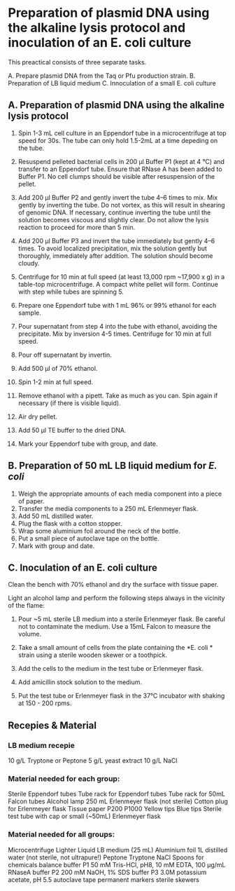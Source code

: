 # Preparation of plasmid DNA using the alkaline lysis protocol and inoculation of an E. coli culture

This preactical consists of three separate tasks.

A. Prepare plasmid DNA from the Taq or Pfu production strain.
B. Preparation of LB liquid medium
C. Innoculation of a small E. coli culture


## A. Preparation of plasmid DNA using the alkaline lysis protocol

1. Spin 1-3 mL cell culture in an Eppendorf tube in a microcentrifuge at top speed for 30s.
The tube can only hold 1.5-2mL at a time depeding on the tube.

2. Resuspend pelleted bacterial cells in 200 µl Buffer P1 (kept at 4 °C) and
transfer to an Eppendorf  tube. Ensure that RNase A has been added to
Buffer P1. No cell clumps should be visible after resuspension of the pellet.

3. Add 200 μl Buffer P2 and gently invert the tube 4–6 times to mix. Mix gently by
inverting the tube. Do not vortex, as this will result in shearing of genomic
DNA. If necessary, continue inverting the tube until the solution becomes
viscous and slightly clear. Do not allow the lysis reaction to proceed for more
than 5 min.

4. Add 200 μl Buffer P3 and invert the tube immediately but gently 4–6
times. To avoid localized precipitation, mix the solution gently but
thoroughly, immediately after addition. The solution should become
cloudy.

5. Centrifuge for 10 min at full speed (at least 13,000 rpm ~17,900 x g) in a table-top
microcentrifuge. A compact white pellet will form. Continue with step while tubes are spinning 5.

6. Prepare one Eppendorf tube with 1 mL 96% or 99% ethanol for each sample.

7. Pour supernatant from step 4 into the tube with ethanol, avoiding the precipitate. Mix by
inversion 4-5 times. Centrifuge for 10 min at full speed.


9. Pour off supernatant by invertin.
10. Add 500 µl of 70% ethanol.
11. Spin 1-2 min at full speed.
12. Remove ethanol with a pipett. Take as much as you can. Spin again if necessary (if there is visible liquid).
13. Air dry pellet. 
14. Add 50 µl TE buffer to the dried DNA.
15. Mark your Eppendorf tube with group, and date.

## B. Preparation of 50 mL LB liquid medium for *E. coli*

1. Weigh the appropriate amounts of each media component into a piece of paper.
2. Transfer the media components to a 250 mL Erlenmeyer flask.
3. Add 50 mL distilled water.
4. Plug the flask with a cotton stopper.
5. Wrap some aluminium foil around the neck of the bottle.
6. Put a small piece of autoclave tape on the bottle.
7. Mark with group and date.

## C. Inoculation of an E. coli culture

Clean the bench with 70% ethanol and dry the surface with tissue paper.

Light an alcohol lamp and perform the following steps always in the vicinity of the flame:

1. Pour ~5 mL sterile LB medium into a sterile Erlenmeyer flask. Be careful not to contaminate the medium. Use a 15mL Falcon to measure the volume.

2. Take a small amount of cells from the plate containing the *E. coli * strain using a sterile wooden skewer or a toothpick.

3. Add the cells to the medium in the test tube or Erlenmeyer flask.

4. Add amicillin stock solution to the medium.

5. Put the test tube or Erlenmeyer flask in the 37°C incubator with shaking at 150 - 200 rpms.


## Recepies & Material

### LB medium recepie
10 g/L Tryptone or Peptone
 5 g/L yeast extract
10 g/L NaCl

### Material needed for each group:
Sterile Eppendorf tubes
Tube rack for Eppendorf tubes
Tube rack for 50mL Falcon tubes
Alcohol lamp
250 mL Erlenmeyer flask (not sterile)
Cotton plug for Erlenmeyer flask
Tissue paper
P200
P1000
Yellow tips
Blue tips
Sterile test tube with cap or small (~50mL) Erlenmeyer flask

### Material needed for all groups:
Microcentrifuge
Lighter
Liquid LB medium (25 mL)
Aluminium foil
1L distilled water (not sterile, not ultrapure!)
Peptone
Tryptone
NaCl
Spoons for chemicals
balance
buffer P1   50 mM Tris-HCl, pH8, 10 mM EDTA, 100 µg/mL RNaseA
buffer P2   200 mM NaOH, 1% SDS
buffer P3   3.0M potassium acetate, pH 5.5
autoclave tape
permanent markers
sterile skewers

